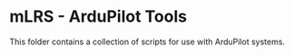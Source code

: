 # mLRS - ArduPilot Tools #

This folder contains a collection of scripts for use with ArduPilot systems.